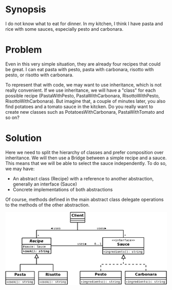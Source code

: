 # Synopsis

I do not know what to eat for dinner. In my kitchen, I think I have pasta and rice with some sauces, especially pesto and carbonara.

# Problem

Even in this very simple situation, they are already four recipes that could be great. I can eat pasta with pesto, pasta with carbonara, risotto with pesto, or risotto with carbonara.

To represent that with code, we may want to use inheritance, which is not really convenient. If we use inheritance, we will have a "class" for each possible recipe (PastaWithPesto, PastaWithCarbonara, RisottoWithPesto, RisottoWithCarbonara). But imagine that, a couple of minutes later, you also find potatoes and a tomato sauce in the kitcken. Do you really want to create new classes such as PotatoesWithCarbonara, PastaWithTomato and so on?

# Solution

Here we need to split the hierarchy of classes and prefer composition over inheritance. We will then use a Bridge between a simple recipe and a sauce. This means that we will be able to select the sauce independently. To do so, we may have:

  * An abstract class (Recipe) with a reference to another abstraction, generally an interface (Sauce)
  * Concrete implementations of both abstractions
  
Of course, methods defined in the main abstract class delegate operations to the methods of the other abstraction.

![Bridge (classic)](Bridge.png)
